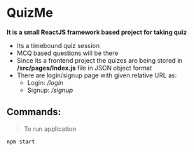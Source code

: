 # QuizMe
**It is a small ReactJS framework based project for taking quiz**
* Its a timebound quiz session
* MCQ based questions will be there
* Since its a frontend project the quizes are being stored in **/src/pages/Index.js** file in JSON object format
* There are login/signup page with given relative URL as:
  * Login: _/login_
  * Signup: _/signup_

## Commands:
> To run application
```bash
npm start
```